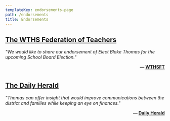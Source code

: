 ```yaml
---
templateKey: endorsements-page
path: /endorsements
title: Endorsements
---
```


<div style="margin-bottom: 5ex;">
  <h2><a href="https://www.facebook.com/WTHSFT/posts/1133208683809288">The WTHS Federation of Teachers</a></h2>
  <p>
    <i>"We would like to share our endorsement of Elect Blake Thomas for the upcoming School Board Election."</i>
  </p>
  <div style="text-align: right;">
    <strong>— <a href="https://www.facebook.com/WTHSFT">WTHSFT</a></strong>
  </div>
</div>

<div style="margin-bottom: 5ex;">
  <h2> <a href="https://www.dailyherald.com/discuss/20210318/endorsements-schulz-anderson-martinez-thomas-for-dist-121-school-board">The Daily Herald</a></h2>
  <p>
    <i>"Thomas can offer insight that would improve communications between the district and families while keeping an eye on finances."</i>
  </p>
  <div style="text-align: right;">
    <strong>— <a href="https://www.dailyherald.com/">Daily Herald</a></strong>
  </div>
</div>
